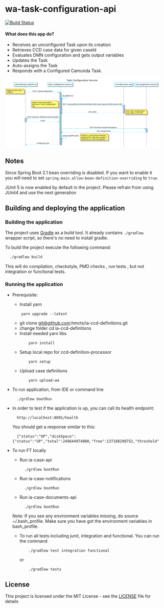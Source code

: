 # wa-task-configuration-api

[![Build Status](https://travis-ci.org/hmcts/wa-task-configuration-api.svg?branch=master)](https://travis-ci.org/hmcts/wa-task-configuration-api)

#### What does this app do?

- Receives an unconfigured Task upon its creation
- Retrieves CCD case data for given caseId
- Evaluates DMN configuration and gets output variables
- Updates the Task
- Auto-assigns the Task
- Responds with a Configured Camunda Task.

<!--
    Sequence Diagram Source:
    http://www.plantuml.com/plantuml/uml/fLFFR-is33vNVmNnTjaEVZwlXuUN_jXGe4CBf3qNZ4JRQcJ9fQYaGTl_VPRZf4sG9HlcaqH-_FY9_Fmp2hAargd66e8g19c5LwNYtFeE6Lk83PgmjBu6uKGx6Nf9v3N1cpgRC8VbPN21uOgecyvN5ovH7zSI-2Am8Lvd3V9yDgHkRKMtrjE9BEfvpI5viqRyCldzwlBg3tMcpkwHnMhRePUHOx__3cQVQTbO8GNZznV5Y3LDdAqzQF92h3wK4YkEu07Z72w3hsoT6CK63rFYXTMa52O9gCKkK0Y2LzrdH_YciUtxOJ7hsg9pA5NWzjikH7hkGd_bBkAQUm-ejIaC2XPH0bE1dTq3S71zE4PR-vQyR6a08p16fTHXFSMFOoBW7ExlfW_dK6PGkGCQfkU343YgP9obiArhOZAGkk0XLy6OqaoVTUJDK9jr7Ub_KfsjVjNQt9ZhLnib_dQ23eeVXqQPYVwypg_K66aPU4uSoxTapKVvdDX6OtNcwMFFEPPHXQmwwWDQDf5ywSy7np9THQ4M7YCnf4Wc-qytcyaihNFGu8803xbj0yih_huxlI5CajX3bl2KtwMKeOqdZpjigvHjtMoatdctEgHYJ6_RW8rZQp8xeavjzB0FHwT1QKZRc2iCLTRRN5o-vHdJ0br28JK-c2ac9qgzlx-VQWcCSTi0stBlPudbIo9UgOmgUlGnidF8nKzVYl-dWp59c0niDzLzw0ypHuStSrE1DCIK9u_PHjpVKI0s8Ja3CnfnQsraCdhOP3xuCGnsk-XCjhIH-b2cp7Q5Hx-f_luVbZfCxH_tkgaXyvGv1jv_Qz6Vv4rgtTy0

    See: https://plantuml.com/ docs for reference
-->

![task-configuration-service](task-configuration.png)


## Notes

Since Spring Boot 2.1 bean overriding is disabled. If you want to enable it you will need to set `spring.main.allow-bean-definition-overriding` to `true`.

JUnit 5 is now enabled by default in the project. Please refrain from using JUnit4 and use the next generation

## Building and deploying the application

### Building the application

The project uses [Gradle](https://gradle.org) as a build tool. It already contains
`./gradlew` wrapper script, so there's no need to install gradle.

To build the project execute the following command:

```bash
  ./gradlew build
```
This will do compilation, checkstyle, PMD checks , run tests , but not integration or functional tests.

### Running the application

- Prerequisite:
    - Install yarn
    ```
        yarn upgrade --latest
    ```
    - git clone git@github.com:hmcts/ia-ccd-definitions.git
    - change folder cd ia-ccd-definitions
    - Install needed yarn libs
        ```
            yarn install
        ```
    - Setup local repo for ccd-definition-processor
        ```
            yarn setup
        ```
    - Upload case definitions
        ```
            yarn upload-wa
        ```
- To run application, from IDE or command line
   ```
     ./grdlew bootRun
   ```
- In order to test if the application is up, you can call its health endpoint:
   ```
     http://localhost:8091/health
   ```

  You should get a response similar to this:

  ```
    {"status":"UP","diskSpace":{"status":"UP","total":249644974080,"free":137188298752,"threshold":10485760}}
  ```

- To run FT locally
    - Run ia-case-api
       ```
         ./grdlew bootRun
       ```
    - Run ia-case-notifications
       ```
         ./grdlew bootRun
       ```
    - Run ia-case-documents-api
       ```
         ./grdlew bootRun
       ```
    Note: If you see any environment variables missing, do source ~/.bash_profile.
          Make sure you have got the environment variables in bash_profile.

     - To run all tests including junit, integration and functional. You can run the command
        ```
            ./gradlew test integration functional
        ```
       or
        ```
            ./gradlew tests
        ```

## License

This project is licensed under the MIT License - see the [LICENSE](LICENSE) file for details
